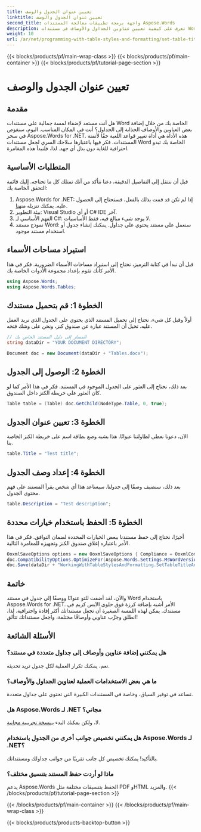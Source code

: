 ```yaml
---
title: تعيين عنوان الجدول والوصف
linktitle: تعيين عنوان الجدول والوصف
second_title: واجهة برمجة تطبيقات معالجة المستندات Aspose.Words
description: تعرف على كيفية تعيين عناوين الجداول والأوصاف في مستندات Word باستخدام Aspose.Words for .NET. اتبع دليلنا التفصيلي لتحسين احترافية مستندك.
weight: 10
url: /ar/net/programming-with-table-styles-and-formatting/set-table-title-and-description/
---
```


{{< blocks/products/pf/main-wrap-class >}}
{{< blocks/products/pf/main-container >}}
{{< blocks/products/pf/tutorial-page-section >}}

# تعيين عنوان الجدول والوصف

## مقدمة

هل أنت مستعد لإضفاء لمسة جمالية على مستندات Word الخاصة بك من خلال إضافة بعض العناوين والأوصاف الجذابة إلى الجداول؟ أنت في المكان المناسب. اليوم، سنغوص في سحر Aspose.Words for .NET. هذه الأداة هي أداة تغيير قواعد اللعبة حقًا لأتمتة المستندات. فكر فيها باعتبارها سلاحك السري لجعل مستندات Word الخاصة بك تبدو احترافية للغاية دون بذل أي جهد. لذا، فلنبدأ هذه المغامرة.

## المتطلبات الأساسية

قبل أن ننتقل إلى التفاصيل الدقيقة، دعنا نتأكد من أنك تمتلك كل ما تحتاجه. إليك قائمة التحقق الخاصة بك:

1.  Aspose.Words for .NET: إذا لم تكن قد قمت بذلك بالفعل، فستحتاج إلى الحصول عليه. يمكنك تنزيله من[هنا](https://releases.aspose.com/words/net/).
2. بيئة التطوير: Visual Studio أو أي C# IDE آخر.
3. الفهم الأساسي لـ C#: لا يوجد شيء مبالغ فيه، فقط الأساسيات.
4. نموذج مستند Word: سنعمل على مستند يحتوي على جداول. يمكنك إنشاء جدول أو استخدام مستند موجود.

## استيراد مساحات الأسماء

قبل أن نبدأ في كتابة الترميز، نحتاج إلى استيراد مساحات الأسماء الضرورية. فكر في هذا الأمر كأنك تقوم بإعداد مجموعة الأدوات الخاصة بك.

```csharp
using Aspose.Words;
using Aspose.Words.Tables;
```

## الخطوة 1: قم بتحميل مستندك

أولاً وقبل كل شيء، نحتاج إلى تحميل المستند الذي يحتوي على الجدول الذي نريد العمل عليه. تخيل أن المستند عبارة عن صندوق كنز، ونحن على وشك فتحه.

```csharp
// المسار إلى دليل المستند الخاص بك
string dataDir = "YOUR DOCUMENT DIRECTORY";

Document doc = new Document(dataDir + "Tables.docx");
```

## الخطوة 2: الوصول إلى الجدول

بعد ذلك، نحتاج إلى العثور على الجدول الموجود في المستند. فكر في هذا الأمر كما لو كان العثور على خريطة الكنز داخل الصندوق.

```csharp
Table table = (Table) doc.GetChild(NodeType.Table, 0, true);
```

## الخطوة 3: تعيين عنوان الجدول

الآن، دعونا نعطي لطاولتنا عنوانًا. هذا يشبه وضع بطاقة اسم على خريطة الكنز الخاصة بنا.

```csharp
table.Title = "Test title";
```

## الخطوة 4: إعداد وصف الجدول

بعد ذلك، سنضيف وصفًا إلى جدولنا. سيساعد هذا أي شخص يقرأ المستند على فهم محتوى الجدول.

```csharp
table.Description = "Test description";
```

## الخطوة 5: الحفظ باستخدام خيارات محددة

أخيرًا، نحتاج إلى حفظ مستندنا ببعض الخيارات المحددة لضمان التوافق. فكر في هذا الأمر باعتباره إغلاق صندوق الكنز وتجهيزه للمغامرة التالية.

```csharp
OoxmlSaveOptions options = new OoxmlSaveOptions { Compliance = OoxmlCompliance.Iso29500_2008_Strict };
doc.CompatibilityOptions.OptimizeFor(Aspose.Words.Settings.MsWordVersion.Word2016);
doc.Save(dataDir + "WorkingWithTableStylesAndFormatting.SetTableTitleAndDescription.docx", options);
```

## خاتمة

والآن، لقد أضفت للتو عنوانًا ووصفًا إلى جدول في مستند Word باستخدام Aspose.Words for .NET. الأمر أشبه بإضافة كرزة فوق حلوى الآيس كريم في مستندك. يمكن لهذه اللمسة الصغيرة أن تجعل مستنداتك أكثر إفادة واحترافية. لذا، انطلق وجرِّب عناوين وأوصافًا مختلفة، واجعل مستنداتك تتألق!

## الأسئلة الشائعة

### هل يمكنني إضافة عناوين وأوصاف إلى جداول متعددة في مستند؟
نعم، يمكنك تكرار العملية لكل جدول تريد تحديثه.

### ما هي بعض الاستخدامات العملية لعناوين الجداول والأوصاف؟
تساعد في توفير السياق، وخاصة في المستندات الكبيرة التي تحتوي على جداول متعددة.

### هل Aspose.Words لـ .NET مجاني؟
 لا، ولكن يمكنك البدء بـ[نسخة تجريبية مجانية](https://releases.aspose.com/).

### هل يمكنني تخصيص جوانب أخرى من الجدول باستخدام Aspose.Words لـ .NET؟
بالتأكيد! يمكنك تخصيص كل جانب تقريبًا من جوانب جداولك ومستنداتك.

### ماذا لو أردت حفظ المستند بتنسيق مختلف؟
يدعم Aspose.Words الحفظ بتنسيقات مختلفة مثل PDF وHTML والمزيد.
{{< /blocks/products/pf/tutorial-page-section >}}

{{< /blocks/products/pf/main-container >}}
{{< /blocks/products/pf/main-wrap-class >}}

{{< blocks/products/products-backtop-button >}}
